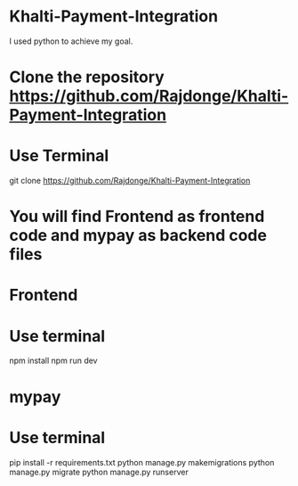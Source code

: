 # Khalti-Payment-Integration
I used python to achieve my goal.

# Clone the repository <https://github.com/Rajdonge/Khalti-Payment-Integration>
# Use Terminal
git clone https://github.com/Rajdonge/Khalti-Payment-Integration 

# You will find Frontend as frontend code and mypay as backend code files
# Frontend 
# Use terminal
npm install
npm run dev

# mypay
# Use terminal 
pip install -r requirements.txt
python manage.py makemigrations
python manage.py migrate
python manage.py runserver
